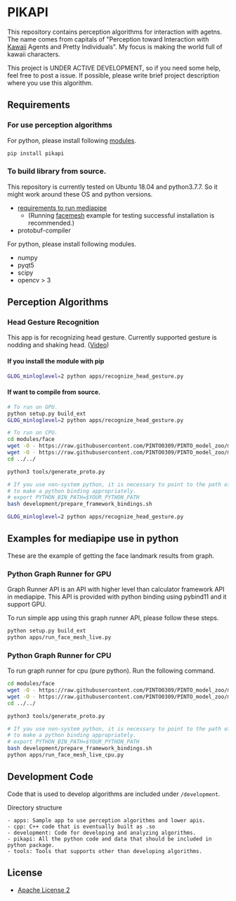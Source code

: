 # PIKAPI
This repository contains perception algorithms for interaction with agetns.
The name comes from capitals of "Perception toward Interaction with [Kawaii](https://en.wikipedia.org/wiki/Kawaii) Agents and Pretty Individuals". My focus is making the world full of kawaii characters.

This project is UNDER ACTIVE DEVELOPMENT,
so if you need some help, feel free to post a issue.
If possible, please write brief project description where you use this algorithm.

## Requirements
### For use perception algorithms
For python, please install following [modules](requirements.txt).

```sh
pip install pikapi
```

### To build library from source.
This repository is currently tested on Ubuntu 18.04 and python3.7.7.
So it might work around these OS and python versions.

* [requirements to run mediapipe](https://google.github.io/mediapipe/getting_started/install)
  * (Running [facemesh](https://google.github.io/mediapipe/solutions/face_mesh.html) example for testing successful installation is recommended.)
* protobuf-compiler

For python, please install following modules.
* numpy
* pyqt5
* scipy
* opencv > 3

## Perception Algorithms
### Head Gesture Recognition
This app is for recognizing head gesture.
Currently supported gesture is nodding and shaking head. ([Video](https://www.youtube.com/watch?v=PshPSOAfv0E))

#### If you install the module with pip
```sh
GLOG_minloglevel=2 python apps/recognize_head_gesture.py
```

#### If want to compile from source.
```sh
# To run on GPU.
python setup.py build_ext
GLOG_minloglevel=2 python apps/recognize_head_gesture.py

# To run on CPU.
cd modules/face
wget -O - https://raw.githubusercontent.com/PINTO0309/PINTO_model_zoo/master/030_BlazeFace/05_float16_quantization/download_new.sh | bash
wget -O - https://raw.githubusercontent.com/PINTO0309/PINTO_model_zoo/master/032_FaceMesh/05_float16_quantization/download.sh | bash
cd ../../

python3 tools/generate_proto.py

# If you use non-system python, it is necessary to point to the path of python.
# to make a python binding appropriately.
# export PYTHON_BIN_PATH=$YOUR_PYTHON_PATH
bash development/prepare_framework_bindings.sh

GLOG_minloglevel=2 python apps/recognize_head_gesture.py
```

## Examples for mediapipe use in python
These are the example of getting the face landmark results from graph.

### Python Graph Runner for GPU
Graph Runner API is an API with higher level than calculator framework API in mediapipe.
This API is provided with python binding using pybind11 and it support GPU.

To run simple app using this graph runner API, please follow these steps.

```sh
python setup.py build_ext
python apps/run_face_mesh_live.py
```

### Python Graph Runner for CPU
To run graph runner for cpu (pure python).
Run the following command.

```sh
cd modules/face
wget -O - https://raw.githubusercontent.com/PINTO0309/PINTO_model_zoo/master/030_BlazeFace/05_float16_quantization/download_new.sh | bash
wget -O - https://raw.githubusercontent.com/PINTO0309/PINTO_model_zoo/master/032_FaceMesh/05_float16_quantization/download.sh | bash
cd ../../

python3 tools/generate_proto.py

# If you use non-system python, it is necessary to point to the path of python.
# to make a python binding appropriately.
# export PYTHON_BIN_PATH=$YOUR_PYTHON_PATH
bash development/prepare_framework_bindings.sh
python apps/run_face_mesh_live_cpu.py
```

## Development Code
Code that is used to develop algorithms are included under `/development`.

Directory structure

```
- apps: Sample app to use perception algorithms and lower apis.
- cpp: C++ code that is eventually built as .so
- development: Code for developing and analyzing algorithms.
- pikapi: All the python code and data that should be included in python package.
- tools: Tools that supports other than developing algorithms.
```

## License
* [Apache License 2](https://www.apache.org/licenses/LICENSE-2.0)